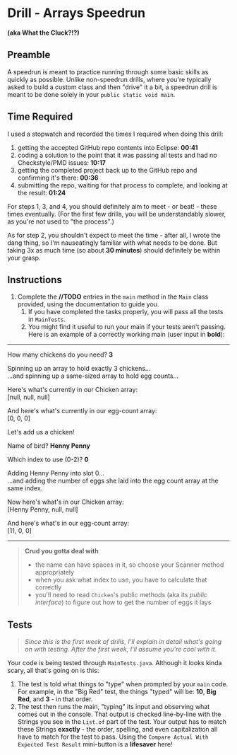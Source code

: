 # Drill - Arrays Speedrun

**(aka What the Cluck?!?)**

## Preamble

A speedrun is meant to practice running through some basic skills as quickly as possible. Unlike non-speedrun drills, where you're typically asked to build a custom class and then "drive" it a bit, a speedrun drill is meant to be done solely in your `public static void main`.

## Time Required

I used a stopwatch and recorded the times I required when doing this drill:

1. getting the accepted GitHub repo contents into Eclipse: **00:41**
2. coding a solution to the point that it was passing all tests and had no Checkstyle/PMD issues: **10:17**
3. getting the completed project back up to the GitHub repo and confirming it's there: **00:36**
4. submitting the repo, waiting for that process to complete,  and looking at the result: **01:24**

For steps 1, 3, and 4, you should definitely aim to meet - or beat! - these times eventually. (For the first few drills, you will be understandably slower, as you're not used to "the process".)

As for step 2, you shouldn't expect to meet the time - after all, I wrote the dang thing, so I'm nauseatingly familiar with what needs to be done. But taking 3x as much time (so about **30 minutes**) should definitely be within your grasp.


## Instructions

1. Complete the **//TODO** entries in the `main` method in the `Main` class provided, using the documentation to guide you.
   1. If you have completed the tasks properly, you will pass all the tests in `MainTests`.
   2. You might find it useful to run your main if your tests aren't passing. Here is an example of a correctly working main (user input in **bold**):

---

How many chickens do you need? **3**  

Spinning up an array to hold exactly 3 chickens...  
...and spinning up a same-sized array to hold egg counts...  

Here's what's currently in our Chicken array:   
[null, null, null]  

And here's what's currently in our egg-count array:   
[0, 0, 0]  

Let's add us a chicken!  

Name of bird? **Henny Penny**  

Which index to use (0-2)? **0**  

Adding Henny Penny into slot 0...  
...and adding the number of eggs she laid into the egg count array at the same index.  

Now here's what's in our Chicken array:   
[Henny Penny, null, null]  

And here's what's in our egg-count array:   
[11, 0, 0]  

---

> **Crud you gotta deal with**
> - the name can have spaces in it, so choose your Scanner method appropriately
> - when you ask what index to use, you have to calculate that correctly
> - you'll need to read `Chicken`'s public methods (aka its _public interface_) to figure out how to get the number of eggs it lays


## Tests

> *Since this is the first week of drills, I'll explain in detail what's going on with testing. After the first week, I'll assume you're cool with it.*

Your code is being tested through `MainTests.java`. Although it looks kinda scary, all that's going on is this:

1. The test is told what things to "type" when prompted by your `main` code. For example, in the "Big Red" test, the things "typed" will be: **10**, **Big Red**, and **3** - in that order.
2. The test then runs the main, "typing" its input and observing what comes out in the console. That output is checked line-by-line with the Strings you see in the `List.of` part of the test. Your output has to match these Strings **exactly** - the order, spelling, and even capitalization all have to match for the test to pass. Using the `Compare Actual With Expected Test Result` mini-button is a **lifesaver** here!



